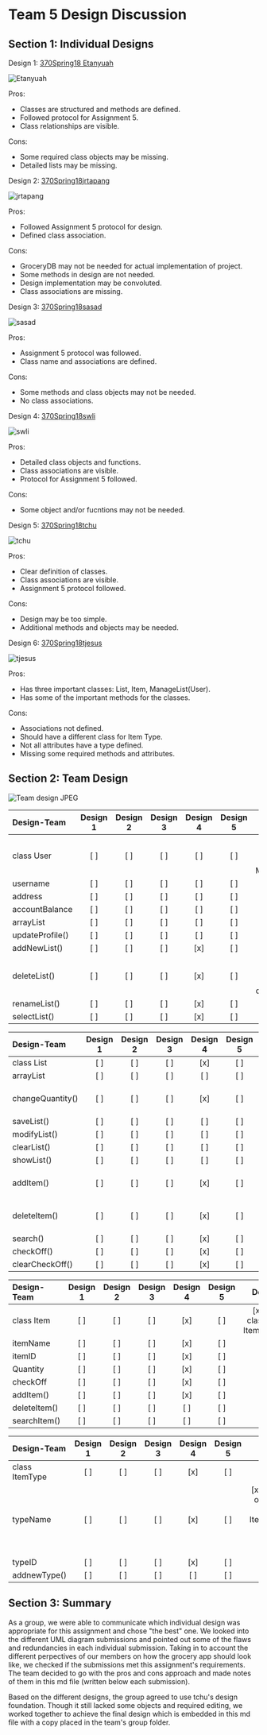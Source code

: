 # Team 5 Design Discussion

## Section 1: Individual Designs
Design 1: [370Spring18 Etanyuah](https://github.com/qc-se-spring2018/370Spring18Team5/blob/master/GroupProject/Design-Individual/370Spring18%20Etanyauh/design.PNG)

![Etanyuah](https://github.com/qc-se-spring2018/370Spring18Team5/blob/master/GroupProject/Design-Individual/370Spring18%20Etanyauh/design.PNG)

Pros:  
* Classes are structured and methods are defined.
* Followed protocol for Assignment 5.
* Class relationships are visible.

Cons:
* Some required class objects may be missing.
* Detailed lists may be missing.

Design 2: [370Spring18jrtapang](https://github.com/qc-se-spring2018/370Spring18Team5/blob/master/GroupProject/Design-Individual/370Spring18jrtapang/design.pdf)

![jrtapang](https://github.com/qc-se-spring2018/370Spring18Team5/blob/master/GroupProject/Design-Individual/370Spring18jrtapang/design.jpg)

Pros:
* Followed Assignment 5 protocol for design.
* Defined class association.

Cons:
* GroceryDB may not be needed for actual implementation of project.
* Some methods in design are not needed.
* Design implementation may be convoluted.
* Class associations are missing.

Design 3: [370Spring18sasad](https://github.com/qc-se-spring2018/370Spring18Team5/blob/master/GroupProject/Design-Individual/370Spring18sasad/design.pdf)

![sasad](https://github.com/qc-se-spring2018/370Spring18Team5/blob/master/GroupProject/Design-Individual/370Spring18sasad/design.jpg)

Pros:

* Assignment 5 protocol was followed.
* Class name and associations are defined.

Cons:

* Some methods and class objects may not be needed.
* No class associations.

Design 4: [370Spring18swli](https://github.com/qc-se-spring2018/370Spring18Team5/blob/master/GroupProject/Design-Individual/370Spring18swli/design.pdf)

![swli](https://github.com/qc-se-spring2018/370Spring18Team5/blob/master/GroupProject/Design-Individual/370Spring18swli/design.jpg)

Pros:

* Detailed class objects and functions.
* Class associations are visible.
* Protocol for Assignment 5 followed.

Cons:

* Some object and/or fucntions may not be needed.

Design 5: [370Spring18tchu](https://github.com/qc-se-spring2018/370Spring18Team5/blob/master/GroupProject/Design-Individual/370Spring18tchu/design.pdf)

![tchu](https://github.com/qc-se-spring2018/370Spring18Team5/blob/master/GroupProject/Design-Individual/370Spring18tchu/design.jpg)

Pros:

* Clear definition of classes.
* Class associations are visible.
* Assignment 5 protocol followed.

Cons:
* Design may be too simple.
* Additional methods and objects may be needed.

Design 6: [370Spring18tjesus](https://github.com/qc-se-spring2018/370Spring18Team5/blob/master/GroupProject/Design-Individual/370Spring18tjesus/design.pdf)

![tjesus](https://github.com/qc-se-spring2018/370Spring18Team5/blob/master/GroupProject/Design-Individual/370Spring18tjesus/design.jpeg)

Pros:
* Has three important classes: List, Item, ManageList(User).
* Has some of the important methods for the classes.

Cons:
* Associations not defined.
* Should have a different class for Item Type.
* Not all attributes have a type defined.
* Missing some required methods and attributes.

## Section 2: Team Design

![Team design JPEG](https://github.com/qc-se-spring2018/370Spring18Team5/blob/master/GroupProject/Design-Team/Grocery%20List%201.1.jpeg)

Design-Team | Design 1 | Design 2 | Design 3 | Design 4 | Design 5 | Design 6
:-- | :--: | :--: | :--: | :--: | :--: | :--:
class User | [ ] | [ ] | [ ] | [ ] | [ ] | [x] **Note:** class name: ManageList
username | [ ] | [ ] | [ ] | [ ] | [ ] | [ ]
address | [ ] | [ ] | [ ] | [ ] | [ ] | [ ]
accountBalance | [ ] | [ ] | [ ] | [ ] | [ ] | [ ]
arrayList<list> | [ ] | [ ] | [ ] | [ ] | [ ] | [ ]
updateProfile() | [ ] | [ ] | [ ] | [ ] | [ ] | [ ]
addNewList() | [ ] | [ ] | [ ] | [x] | [ ] | [ ]
deleteList() | [ ] | [ ] | [ ] | [x] | [ ] | [x] **Note:** method name: createList()
renameList() | [ ] | [ ] | [ ] | [x] | [ ] | [x]
selectList() | [ ] | [ ] | [ ] | [x] | [ ] | [x]

Design-Team | Design 1 | Design 2 | Design 3 | Design 4 | Design 5 | Design 6
:-- | :--: | :--: | :--: | :--: | :--: | :--:
class List | [ ] | [ ] | [ ] | [x] | [ ] | [x]
arrayList<item> | [ ] | [ ] | [ ] | [ ] | [ ] | [ ]
changeQuantity() | [ ] | [ ] | [ ] | [x] | [ ] | [x] **Note:** method name: updateQuantity
saveList() | [ ] | [ ] | [ ] | [ ] | [ ] | [ ]
modifyList() | [ ] | [ ] | [ ] | [ ] | [ ] | [ ]
clearList() | [ ] | [ ] | [ ] | [ ] | [ ] | [ ]
showList() | [ ] | [ ] | [ ] | [ ] | [ ] | [ ]
addItem() | [ ] | [ ] | [ ] | [x] | [ ] | [x] **Note:** part of class ItemInventory
deleteItem() | [ ] | [ ] | [ ] | [x] | [ ] | [x] **Note:** part of class ItemInventory
search() | [ ] | [ ] | [ ] | [x] | [ ] | [ ]
checkOff() | [ ] | [ ] | [ ] | [x] | [ ] | [ ]
clearCheckOff() | [ ] | [ ] | [ ] | [x] | [ ] | [ ]

Design-Team | Design 1 | Design 2 | Design 3 | Design 4 | Design 5 | Design 6
:-- | :--: | :--: | :--: | :--: | :--: | :--:
class Item | [ ] | [ ] | [ ] | [x] | [ ] | [x] **Note:** class name: ItemInventory
itemName | [ ] | [ ] | [ ] | [x] | [ ] | [x]
itemID | [ ] | [ ] | [ ] | [x] | [ ] | [x]
Quantity | [ ] | [ ] | [ ] | [x] | [ ] | [x]
checkOff | [ ] | [ ] | [ ] | [x] | [ ] | [ ]
addItem() | [ ] | [ ] | [ ] | [x] | [ ] | [x]
deleteItem() | [ ] | [ ] | [ ] | [ ] | [ ] | [x]
searchItem() | [ ] | [ ] | [ ] | [ ] | [ ] | [ ]

Design-Team | Design 1 | Design 2 | Design 3 | Design 4 | Design 5 | Design 6
:-- | :--: | :--: | :--: | :--: | :--: | :--:
class ItemType | [ ] | [ ] | [ ] | [x] | [ ] | [ ]
typeName | [ ] | [ ] | [ ] | [x] | [ ] | [x] **Note:** part of class List and ItemInventory; attribute name: ItemType
typeID  | [ ] | [ ] | [ ] | [x] | [ ] | [ ]
addnewType() | [ ] | [ ] | [ ] | [ ] | [ ] | [ ]

## Section 3: Summary
As a group, we were able to communicate which individual design was appropriate for this assignment and chose "the best" one.  We looked into the different UML diagram submissions and pointed out some of the flaws and redundancies in each individual submission. Taking in to account the different perpectives of our members on how the grocery app should look like, we checked if the submissions met this assignment's requirements. The team decided to go with the pros and cons approach and made notes of them in this md file (written below each submission).  

Based on the different designs, the group agreed to use tchu's design foundation. Though it still lacked some objects and required editing, we worked together to achieve the final design which is embedded in this md file with a copy placed in the team's group folder.  

